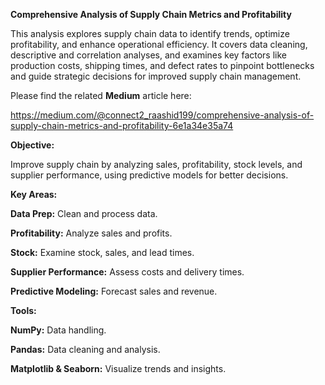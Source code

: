 ****Comprehensive Analysis of Supply Chain Metrics and Profitability****


This analysis explores supply chain data to identify trends, optimize profitability, and enhance operational efficiency. It covers data cleaning, descriptive and correlation analyses, and examines key factors like production costs, shipping times, and defect rates to pinpoint bottlenecks and guide strategic decisions for improved supply chain management.


Please find the related **Medium** article here:


https://medium.com/@connect2_raashid199/comprehensive-analysis-of-supply-chain-metrics-and-profitability-6e1a34e35a74

**Objective:**


Improve supply chain by analyzing sales, profitability, stock levels, and supplier performance, using predictive models for better decisions.


**Key Areas:**


**Data Prep:** Clean and process data.


**Profitability:** Analyze sales and profits.


**Stock:** Examine stock, sales, and lead times.


**Supplier Performance:** Assess costs and delivery times.


**Predictive Modeling:** Forecast sales and revenue.


**Tools:**


**NumPy:** Data handling.


**Pandas:** Data cleaning and analysis.


**Matplotlib & Seaborn:** Visualize trends and insights.
